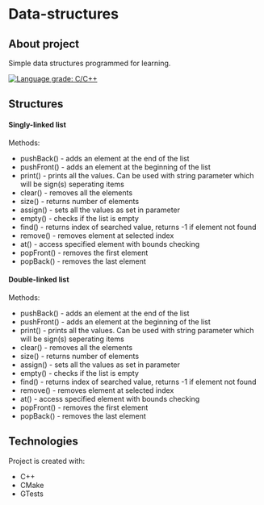# Data-structures

## About project
Simple data structures programmed for learning.

[![Language grade: C/C++](https://img.shields.io/lgtm/grade/cpp/g/JChoptiany/Data-structures.svg?logo=lgtm&logoWidth=18)](https://lgtm.com/projects/g/JChoptiany/Data-structures/context:cpp)

## Structures
#### Singly-linked list 
Methods:
  * pushBack() - adds an element at the end of the list
  * pushFront() - adds an element at the beginning of the list
  * print() - prints all the values. Can be used with string parameter which will be sign(s) seperating items
  * clear() - removes all the elements
  * size() - returns number of elements
  * assign() - sets all the values as set in parameter
  * empty() - checks if the list is empty
  * find() - returns index of searched value, returns -1 if element not found
  * remove() - removes element at selected index
  * at() -  access specified element with bounds checking 
  * popFront() - removes the first element
  * popBack() - removes the last element
  
#### Double-linked list 
Methods:
  * pushBack() - adds an element at the end of the list
  * pushFront() - adds an element at the beginning of the list
  * print() - prints all the values. Can be used with string parameter which will be sign(s) seperating items
  * clear() - removes all the elements
  * size() - returns number of elements
  * assign() - sets all the values as set in parameter
  * empty() - checks if the list is empty
  * find() - returns index of searched value, returns -1 if element not found
  * remove() - removes element at selected index
  * at() -  access specified element with bounds checking 
  * popFront() - removes the first element
  * popBack() - removes the last element
  
## Technologies
Project is created with:
* C++
* CMake
* GTests
